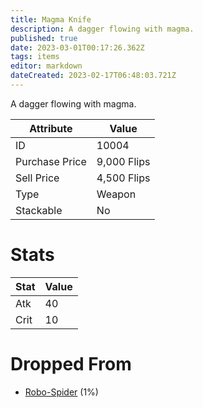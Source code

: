 ```yaml
---
title: Magma Knife
description: A dagger flowing with magma.
published: true
date: 2023-03-01T00:17:26.362Z
tags: items
editor: markdown
dateCreated: 2023-02-17T06:48:03.721Z
---
```


A dagger flowing with magma.

|Attribute|Value|
|-|-|
|ID|10004|
|Purchase Price|9,000 Flips|
|Sell Price|4,500 Flips|
|Type|Weapon|
|Stackable|No|

# Stats
|Stat|Value|
|-|-|
|Atk|40|
|Crit|10|

# Dropped From
 * [Robo-Spider](/monsters/robo-spider) (1%)
